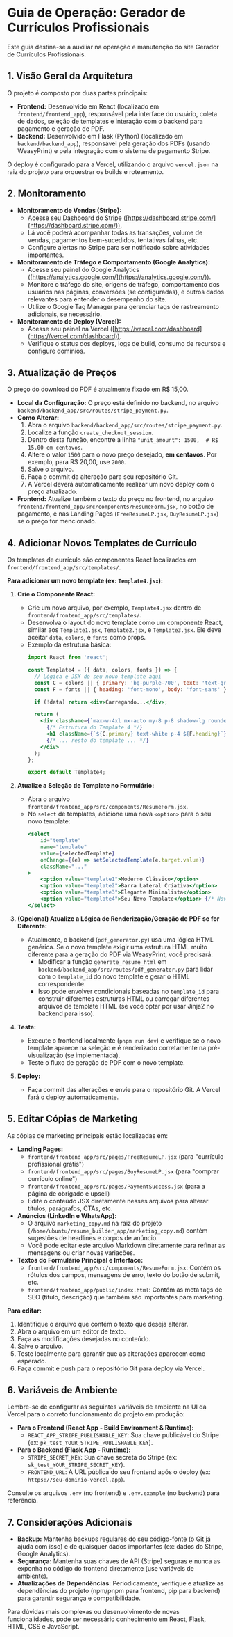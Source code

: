 # Guia de Operação: Gerador de Currículos Profissionais

Este guia destina-se a auxiliar na operação e manutenção do site Gerador de Currículos Profissionais.

## 1. Visão Geral da Arquitetura

O projeto é composto por duas partes principais:

*   **Frontend:** Desenvolvido em React (localizado em `frontend/frontend_app`), responsável pela interface do usuário, coleta de dados, seleção de templates e interação com o backend para pagamento e geração de PDF.
*   **Backend:** Desenvolvido em Flask (Python) (localizado em `backend/backend_app`), responsável pela geração dos PDFs (usando WeasyPrint) e pela integração com o sistema de pagamento Stripe.

O deploy é configurado para a Vercel, utilizando o arquivo `vercel.json` na raiz do projeto para orquestrar os builds e roteamento.

## 2. Monitoramento

*   **Monitoramento de Vendas (Stripe):**
    *   Acesse seu Dashboard do Stripe ([https://dashboard.stripe.com/](https://dashboard.stripe.com/)).
    *   Lá você poderá acompanhar todas as transações, volume de vendas, pagamentos bem-sucedidos, tentativas falhas, etc.
    *   Configure alertas no Stripe para ser notificado sobre atividades importantes.
*   **Monitoramento de Tráfego e Comportamento (Google Analytics):**
    *   Acesse seu painel do Google Analytics ([https://analytics.google.com/](https://analytics.google.com/)).
    *   Monitore o tráfego do site, origens de tráfego, comportamento dos usuários nas páginas, conversões (se configuradas), e outros dados relevantes para entender o desempenho do site.
    *   Utilize o Google Tag Manager para gerenciar tags de rastreamento adicionais, se necessário.
*   **Monitoramento de Deploy (Vercel):**
    *   Acesse seu painel na Vercel ([https://vercel.com/dashboard](https://vercel.com/dashboard)).
    *   Verifique o status dos deploys, logs de build, consumo de recursos e configure domínios.

## 3. Atualização de Preços

O preço do download do PDF é atualmente fixado em R$ 15,00.

*   **Local da Configuração:** O preço está definido no backend, no arquivo `backend/backend_app/src/routes/stripe_payment.py`.
*   **Como Alterar:**
    1.  Abra o arquivo `backend/backend_app/src/routes/stripe_payment.py`.
    2.  Localize a função `create_checkout_session`.
    3.  Dentro desta função, encontre a linha `"unit_amount": 1500,  # R$ 15.00 em centavos`.
    4.  Altere o valor `1500` para o novo preço desejado, **em centavos**. Por exemplo, para R$ 20,00, use `2000`.
    5.  Salve o arquivo.
    6.  Faça o commit da alteração para seu repositório Git.
    7.  A Vercel deverá automaticamente realizar um novo deploy com o preço atualizado.
*   **Frontend:** Atualize também o texto do preço no frontend, no arquivo `frontend/frontend_app/src/components/ResumeForm.jsx`, no botão de pagamento, e nas Landing Pages (`FreeResumeLP.jsx`, `BuyResumeLP.jsx`) se o preço for mencionado.

## 4. Adicionar Novos Templates de Currículo

Os templates de currículo são componentes React localizados em `frontend/frontend_app/src/templates/`.

**Para adicionar um novo template (ex: `Template4.jsx`):**

1.  **Crie o Componente React:**
    *   Crie um novo arquivo, por exemplo, `Template4.jsx` dentro de `frontend/frontend_app/src/templates/`.
    *   Desenvolva o layout do novo template como um componente React, similar aos `Template1.jsx`, `Template2.jsx`, e `Template3.jsx`. Ele deve aceitar `data`, `colors`, e `fonts` como props.
    *   Exemplo da estrutura básica:
        ```jsx
        import React from 'react';

        const Template4 = ({ data, colors, fonts }) => {
          // Lógica e JSX do seu novo template aqui
          const C = colors || { primary: 'bg-purple-700', text: 'text-gray-800', accent: 'text-purple-500', background: 'bg-white' };
          const F = fonts || { heading: 'font-mono', body: 'font-sans' };

          if (!data) return <div>Carregando...</div>;

          return (
            <div className={`max-w-4xl mx-auto my-8 p-8 shadow-lg rounded-lg ${C.background} ${F.body} ${C.text}`}>
              {/* Estrutura do Template 4 */}
              <h1 className={`${C.primary} text-white p-4 ${F.heading}`}>{data.fullName}</h1>
              {/* ... resto do template ... */}
            </div>
          );
        };

        export default Template4;
        ```

2.  **Atualize a Seleção de Template no Formulário:**
    *   Abra o arquivo `frontend/frontend_app/src/components/ResumeForm.jsx`.
    *   No `select` de templates, adicione uma nova `<option>` para o seu novo template:
        ```jsx
        <select 
            id="template" 
            name="template" 
            value={selectedTemplate} 
            onChange={(e) => setSelectedTemplate(e.target.value)} 
            className="..."
        >
            <option value="template1">Moderno Clássico</option>
            <option value="template2">Barra Lateral Criativa</option>
            <option value="template3">Elegante Minimalista</option>
            <option value="template4">Seu Novo Template</option> {/* Nova Opção */}
        </select>
        ```

3.  **(Opcional) Atualize a Lógica de Renderização/Geração de PDF se for Diferente:**
    *   Atualmente, o backend (`pdf_generator.py`) usa uma lógica HTML genérica. Se o novo template exigir uma estrutura HTML muito diferente para a geração do PDF via WeasyPrint, você precisará:
        *   Modificar a função `generate_resume_html` em `backend/backend_app/src/routes/pdf_generator.py` para lidar com o `template_id` do novo template e gerar o HTML correspondente.
        *   Isso pode envolver condicionais baseadas no `template_id` para construir diferentes estruturas HTML ou carregar diferentes arquivos de template HTML (se você optar por usar Jinja2 no backend para isso).

4.  **Teste:**
    *   Execute o frontend localmente (`pnpm run dev`) e verifique se o novo template aparece na seleção e é renderizado corretamente na pré-visualização (se implementada).
    *   Teste o fluxo de geração de PDF com o novo template.

5.  **Deploy:**
    *   Faça commit das alterações e envie para o repositório Git. A Vercel fará o deploy automaticamente.

## 5. Editar Cópias de Marketing

As cópias de marketing principais estão localizadas em:

*   **Landing Pages:**
    *   `frontend/frontend_app/src/pages/FreeResumeLP.jsx` (para "currículo profissional grátis")
    *   `frontend/frontend_app/src/pages/BuyResumeLP.jsx` (para "comprar currículo online")
    *   `frontend/frontend_app/src/pages/PaymentSuccess.jsx` (para a página de obrigado e upsell)
    *   Edite o conteúdo JSX diretamente nesses arquivos para alterar títulos, parágrafos, CTAs, etc.
*   **Anúncios (LinkedIn e WhatsApp):**
    *   O arquivo `marketing_copy.md` na raiz do projeto (`/home/ubuntu/resume_builder_app/marketing_copy.md`) contém sugestões de headlines e corpos de anúncio.
    *   Você pode editar este arquivo Markdown diretamente para refinar as mensagens ou criar novas variações.
*   **Textos do Formulário Principal e Interface:**
    *   `frontend/frontend_app/src/components/ResumeForm.jsx`: Contém os rótulos dos campos, mensagens de erro, texto do botão de submit, etc.
    *   `frontend/frontend_app/public/index.html`: Contém as meta tags de SEO (título, descrição) que também são importantes para marketing.

**Para editar:**

1.  Identifique o arquivo que contém o texto que deseja alterar.
2.  Abra o arquivo em um editor de texto.
3.  Faça as modificações desejadas no conteúdo.
4.  Salve o arquivo.
5.  Teste localmente para garantir que as alterações aparecem como esperado.
6.  Faça commit e push para o repositório Git para deploy via Vercel.

## 6. Variáveis de Ambiente

Lembre-se de configurar as seguintes variáveis de ambiente na UI da Vercel para o correto funcionamento do projeto em produção:

*   **Para o Frontend (React App - Build Environment & Runtime):**
    *   `REACT_APP_STRIPE_PUBLISHABLE_KEY`: Sua chave publicável do Stripe (ex: `pk_test_YOUR_STRIPE_PUBLISHABLE_KEY`).
*   **Para o Backend (Flask App - Runtime):**
    *   `STRIPE_SECRET_KEY`: Sua chave secreta do Stripe (ex: `sk_test_YOUR_STRIPE_SECRET_KEY`).
    *   `FRONTEND_URL`: A URL pública do seu frontend após o deploy (ex: `https://seu-dominio-vercel.app`).

Consulte os arquivos `.env` (no frontend) e `.env.example` (no backend) para referência.

## 7. Considerações Adicionais

*   **Backup:** Mantenha backups regulares do seu código-fonte (o Git já ajuda com isso) e de quaisquer dados importantes (ex: dados do Stripe, Google Analytics).
*   **Segurança:** Mantenha suas chaves de API (Stripe) seguras e nunca as exponha no código do frontend diretamente (use variáveis de ambiente).
*   **Atualizações de Dependências:** Periodicamente, verifique e atualize as dependências do projeto (npm/pnpm para frontend, pip para backend) para garantir segurança e compatibilidade.

Para dúvidas mais complexas ou desenvolvimento de novas funcionalidades, pode ser necessário conhecimento em React, Flask, HTML, CSS e JavaScript.

